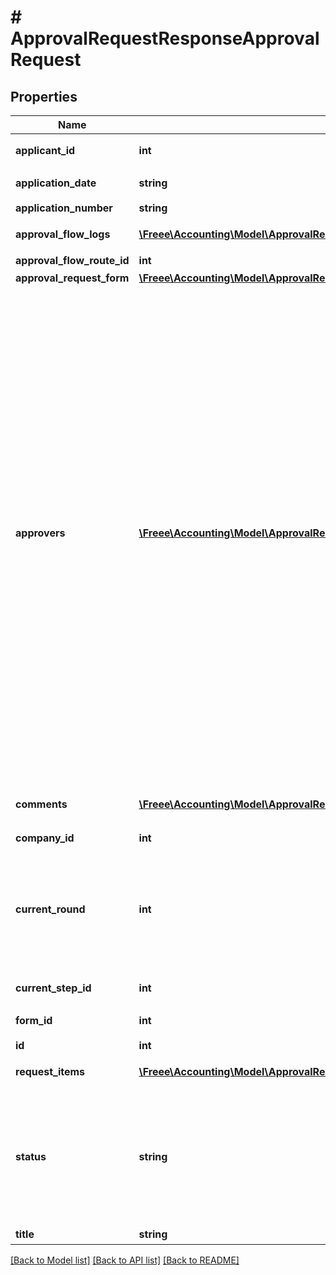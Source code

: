 # # ApprovalRequestResponseApprovalRequest

## Properties

Name | Type | Description | Notes
------------ | ------------- | ------------- | -------------
**applicant_id** | **int** | 申請者のユーザーID |
**application_date** | **string** | 申請日 (yyyy-mm-dd) |
**application_number** | **string** | 申請No. |
**approval_flow_logs** | [**\Freee\Accounting\Model\ApprovalRequestResponseApprovalRequestApprovalFlowLogs[]**](ApprovalRequestResponseApprovalRequestApprovalFlowLogs.md) | 各種申請の承認履歴（配列） |
**approval_flow_route_id** | **int** | 申請経路ID |
**approval_request_form** | [**\Freee\Accounting\Model\ApprovalRequestResponseApprovalRequestApprovalRequestForm**](ApprovalRequestResponseApprovalRequestApprovalRequestForm.md) |  |
**approvers** | [**\Freee\Accounting\Model\ApprovalRequestResponseApprovalRequestApprovers[]**](ApprovalRequestResponseApprovalRequestApprovers.md) | 承認者（配列）   承認ステップのresource_typeがunspecified (指定なし)の場合はapproversはレスポンスに含まれません。   しかし、resource_typeがunspecifiedの承認ステップにおいて誰かが承認・却下・差し戻しのいずれかのアクションを取った後は、    approversはレスポンスに含まれるようになります。    その場合approversにはアクションを行ったステップのIDとアクションを行ったユーザーのIDが含まれます。 |
**comments** | [**\Freee\Accounting\Model\ApprovalRequestResponseApprovalRequestComments[]**](ApprovalRequestResponseApprovalRequestComments.md) | 各種申請のコメント一覧（配列） |
**company_id** | **int** | 事業所ID |
**current_round** | **int** | 現在のround。差し戻し等により申請がstepの最初からやり直しになるとroundの値が増えます。 |
**current_step_id** | **int** | 現在承認ステップID |
**form_id** | **int** | 申請フォームID |
**id** | **int** | 各種申請ID |
**request_items** | [**\Freee\Accounting\Model\ApprovalRequestResponseApprovalRequestRequestItems[]**](ApprovalRequestResponseApprovalRequestRequestItems.md) | 各種申請の項目一覧（配列） |
**status** | **string** | 申請ステータス(draft:下書き, in_progress:申請中, approved:承認済, rejected:却下, feedback:差戻し) |
**title** | **string** | 申請タイトル |

[[Back to Model list]](../../README.md#models) [[Back to API list]](../../README.md#endpoints) [[Back to README]](../../README.md)
